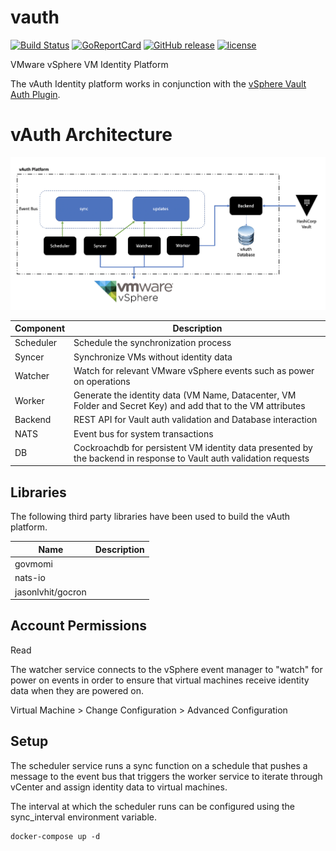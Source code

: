 # vauth

[![Build Status](https://img.shields.io/travis/martezr/packer-provisioner-puppet-bolt/master.svg)][travis]
[![GoReportCard][report-badge]][report]
[![GitHub release](https://img.shields.io/github/release/martezr/vauth.svg)](https://github.com/martezr/vauth/releases/)
[![license](https://img.shields.io/github/license/martezr/vauth.svg)](https://github.com/martezr/vauth/blob/master/LICENSE)

[travis]: https://travis-ci.org/martezr/vauth

[report-badge]: https://goreportcard.com/badge/github.com/martezr/vauth
[report]: https://goreportcard.com/report/github.com/martezr/vauth

VMware vSphere VM Identity Platform

The vAuth Identity platform works in conjunction with the [vSphere Vault Auth Plugin](https://github.com/martezr/vault-plugin-auth-vsphere).

# vAuth Architecture

![](./vauth-architecture.png)

|Component|Description|
|---------|-----------|
| Scheduler| Schedule the synchronization process |
| Syncer   | Synchronize VMs without identity data|
| Watcher | Watch for relevant VMware vSphere events such as power on operations |
| Worker | Generate the identity data (VM Name, Datacenter, VM Folder and Secret Key) and add that to the VM attributes|
| Backend | REST API for Vault auth validation and Database interaction |
| NATS | Event bus for system transactions |
| DB | Cockroachdb for persistent VM identity data presented by the backend in response to Vault auth validation requests |

## Libraries

The following third party libraries have been used to build the vAuth platform.

|Name|Description|
|----|-----------|
|govmomi||
|nats-io||
|jasonlvhit/gocron||

## Account Permissions

Read

The watcher service connects to the vSphere event manager to "watch" for power on events in order to ensure that virtual machines receive identity data when they are powered on.

Virtual Machine > Change Configuration > Advanced Configuration

## Setup

The scheduler service runs a sync function on a schedule that pushes a message to the event bus that triggers the worker service to iterate through vCenter and assign identity data to virtual machines.

The interval at which the scheduler runs can be configured using the sync_interval environment variable.


```
docker-compose up -d
```